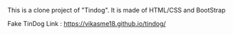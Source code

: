 This is a clone project of "Tindog". It is made of HTML/CSS and BootStrap

Fake TinDog Link : https://vikasme18.github.io/tindog/
